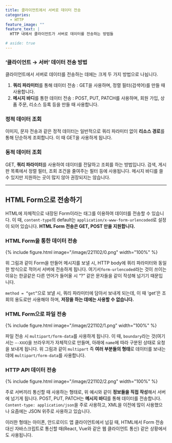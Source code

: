 ```yaml
---
title: 클라이언트에서 서버로 데이터 전송
categories:
  - HTTP
feature_image: ""
feature_text: |
  HTTP 내에서 클라이언트가 서버로 데이터를 전송하는 방법들

# aside: true
---
```


### ‘클라이언트 → 서버’ 데이터 전송 방법

클라이언트에서 서버로 데이터를 전송하는 데에는 크게 두 가지 방법으로 나뉩니다.

1. **쿼리 파라미터**를 통해 데이터 전송 : GET을 사용하며, 정렬 필터(검색어)를 만들 때 사용합니다.
2. **메시지 바디**를 통한 데이터 전송 : POST, PUT, PATCH를 사용하며, 회원 가입, 상품 주문, 리소스 등록 등을 만들 때 사용합니다.

### 정적 데이터 조회

이미지, 문자 전송과 같은 정적 데이터는 일반적으로 쿼리 파라미터 없이 **리소스 경로**를 통해 단순하게 조회합니다. 이 때 GET을 사용하게 됩니다.

### 동적 데이터 조회

GET, **쿼리 파라미터**를 사용하여 데이터를 전달하고 조회를 하는 방법입니다. 검색, 게시판 목록에서 정렬 필터, 조회 조건을 줄여주는 필터 등에 사용됩니다. 메시지 바디를 쓸 수 있지만 지원하는 곳이 많지 않아 권장되지는 않습니다.

---

## HTML Form으로 전송하기

HTML에 자체적으로 내장된 Form이라는 태그를 이용하여 데이터를 전송할 수 있습니다. 이 때, `content-type`의 default는 `application/x-www-form-urlencoded`로 설정이 되어 있습니다. **HTML Form 전송은 GET, POST 만을 지원합니다.**

### HTML Form을 통한 데이터 전송

{% include figure.html image="/image/221102/0.png" width="100%" %}

위 그림과 같이 Form을 만들어 메시지를 보낼 시, HTTP body에 쿼리 파라미터와 동일한 방식으로 적어서 서버에 전송하게 됩니다. 여기서`form-urlencoded`라는 것이 쓰이는 이유는 한글같은 다른 언어가 들어올 시 “?” 같은 문자들을 같이 작성해 넘기기 때문입니다.

`method = “get”`으로 보낼 시, 쿼리 파라미터에 담아서 보내게 되는데, 이 때 ‘get’은 조회의 용도로만 사용해야 하며, **저장을 하는 데에는 사용할 수 없습니다.**

### HTML Form으로 파일 전송

{% include figure.html image="/image/221102/1.png" width="100%" %}

파일 전송 시 `multipart/form-data`를 사용하게 됩니다. 이 때, `boundary`라는 것(여기서는 `—-XXX`)을 브라우저가 자체적으로 만들며, 아래에 `name`에 따라 구분된 상태로 요청을 보내게 됩니다. 위 그림과 같이 `multipart` 즉 **여러 부분들의 형태**로 데이터를 보내는 데에 `multipart/form-data`를 사용합니다.

### HTTP API 데이터 전송

{% include figure.html image="/image/221102/2.png" width="100%" %}

주로 서버끼리 통신할 때 사용하는 형태로, 위 예시와 같이 **정보들을 직접 작성**해서 서버에 넘기게 됩니다. POST, PUT, PATCH는 **메시지 바디**를 통해 데이터를 전송합니다. `Content-type: application/json`을 주로 사용하고, XML을 이전에 많이 사용했으나 요즘에는 JSON 위주로 사용하고 있습니다.

이러한 형태는 아이폰, 안드로이드 앱 클라이언트에서 넘길 때, HTML에서 Form 전송 대신 자바스크립트로 통신할 때(React, Vue와 같은 웹 클라이언트 통신) 같은 상황에서도 사용됩니다.
